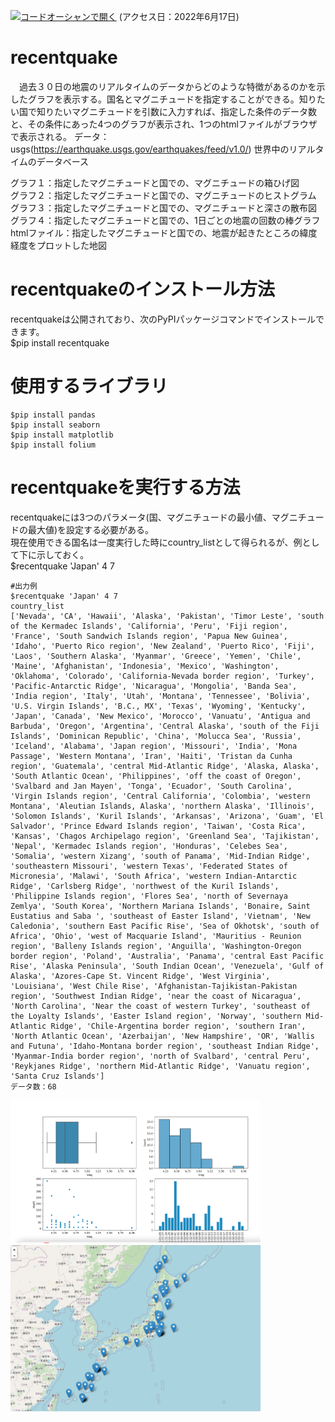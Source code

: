 [![コードオーシャンで開く](https://codeocean.com/codeocean-assets/badge/open-incode-ocean.svg)](https://https://codeocean.com/capsule/3967604/tree) (アクセス日：2022年6月17日)
# recentquake
　過去３０日の地震のリアルタイムのデータからどのような特徴があるのかを示したグラフを表示する。国名とマグニチュードを指定することができる。知りたい国で知りたいマグニチュードを引数に入力すれば、指定した条件のデータ数と、その条件にあった4つのグラフが表示され、1つのhtmlファイルがブラウザで表示される。
データ：usgs(https://earthquake.usgs.gov/earthquakes/feed/v1.0/) 世界中のリアルタイムのデータベース

グラフ１：指定したマグニチュードと国での、マグニチュードの箱ひげ図<br>
グラフ２：指定したマグニチュードと国での、マグニチュードのヒストグラム<br>
グラフ３：指定したマグニチュードと国での、マグニチュードと深さの散布図<br>
グラフ４：指定したマグニチュードと国での、1日ごとの地震の回数の棒グラフ<br>
htmlファイル：指定したマグニチュードと国での、地震が起きたところの緯度経度をプロットした地図

<h1>recentquakeのインストール方法</h1>
recentquakeは公開されており、次のPyPIパッケージコマンドでインストールできます。<br>
$pip install recentquake

<h1>使用するライブラリ</h1>

```
$pip install pandas
$pip install seaborn
$pip install matplotlib
$pip install folium
```

<h1>recentquakeを実行する方法</h1>
recentquakeには3つのパラメータ(国、マグニチュードの最小値、マグニチュードの最大値)を設定する必要がある。<br>
現在使用できる国名は一度実行した時にcountry_listとして得られるが、例として下に示しておく。<br>
$recentquake 'Japan' 4 7

```
#出力例
$recentquake 'Japan' 4 7
country_list
['Nevada', 'CA', 'Hawaii', 'Alaska', 'Pakistan', 'Timor Leste', 'south of the Kermadec Islands', 'California', 'Peru', 'Fiji region', 'France', 'South Sandwich Islands region', 'Papua New Guinea', 'Idaho', 'Puerto Rico region', 'New Zealand', 'Puerto Rico', 'Fiji', 'Laos', 'Southern Alaska', 'Myanmar', 'Greece', 'Yemen', 'Chile', 'Maine', 'Afghanistan', 'Indonesia', 'Mexico', 'Washington', 'Oklahoma', 'Colorado', 'California-Nevada border region', 'Turkey', 'Pacific-Antarctic Ridge', 'Nicaragua', 'Mongolia', 'Banda Sea', 'India region', 'Italy', 'Utah', 'Montana', 'Tennessee', 'Bolivia', 'U.S. Virgin Islands', 'B.C., MX', 'Texas', 'Wyoming', 'Kentucky', 'Japan', 'Canada', 'New Mexico', 'Morocco', 'Vanuatu', 'Antigua and Barbuda', 'Oregon', 'Argentina', 'Central Alaska', 'south of the Fiji Islands', 'Dominican Republic', 'China', 'Molucca Sea', 'Russia', 'Iceland', 'Alabama', 'Japan region', 'Missouri', 'India', 'Mona Passage', 'Western Montana', 'Iran', 'Haiti', 'Tristan da Cunha region', 'Guatemala', 'central Mid-Atlantic Ridge', 'Alaska, Alaska', 'South Atlantic Ocean', 'Philippines', 'off the coast of Oregon', 'Svalbard and Jan Mayen', 'Tonga', 'Ecuador', 'South Carolina', 'Virgin Islands region', 'Central California', 'Colombia', 'western Montana', 'Aleutian Islands, Alaska', 'northern Alaska', 'Illinois', 'Solomon Islands', 'Kuril Islands', 'Arkansas', 'Arizona', 'Guam', 'El Salvador', 'Prince Edward Islands region', 'Taiwan', 'Costa Rica', 'Kansas', 'Chagos Archipelago region', 'Greenland Sea', 'Tajikistan', 'Nepal', 'Kermadec Islands region', 'Honduras', 'Celebes Sea', 'Somalia', 'western Xizang', 'south of Panama', 'Mid-Indian Ridge', 'southeastern Missouri', 'western Texas', 'Federated States of Micronesia', 'Malawi', 'South Africa', 'western Indian-Antarctic Ridge', 'Carlsberg Ridge', 'northwest of the Kuril Islands', 'Philippine Islands region', 'Flores Sea', 'north of Severnaya Zemlya', 'South Korea', 'Northern Mariana Islands', 'Bonaire, Saint Eustatius and Saba ', 'southeast of Easter Island', 'Vietnam', 'New Caledonia', 'southern East Pacific Rise', 'Sea of Okhotsk', 'south of Africa', 'Ohio', 'west of Macquarie Island', 'Mauritius - Reunion region', 'Balleny Islands region', 'Anguilla', 'Washington-Oregon border region', 'Poland', 'Australia', 'Panama', 'central East Pacific Rise', 'Alaska Peninsula', 'South Indian Ocean', 'Venezuela', 'Gulf of Alaska', 'Azores-Cape St. Vincent Ridge', 'West Virginia', 'Louisiana', 'West Chile Rise', 'Afghanistan-Tajikistan-Pakistan region', 'Southwest Indian Ridge', 'near the coast of Nicaragua', 'North Carolina', 'Near the coast of western Turkey', 'southeast of the Loyalty Islands', 'Easter Island region', 'Norway', 'southern Mid-Atlantic Ridge', 'Chile-Argentina border region', 'southern Iran', 'North Atlantic Ocean', 'Azerbaijan', 'New Hampshire', 'OR', 'Wallis and Futuna', 'Idaho-Montana border region', 'southeast Indian Ridge', 'Myanmar-India border region', 'north of Svalbard', 'central Peru', 'Reykjanes Ridge', 'northern Mid-Atlantic Ridge', 'Vanuatu region', 'Santa Cruz Islands']
データ数：68
```
<img src="japan4-7.png" width="400">
<img src="japan4-7map.png" width="400">














